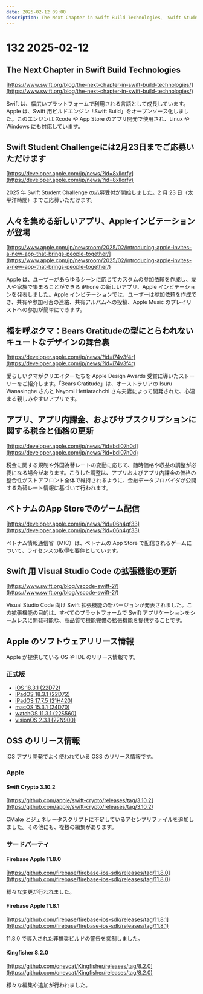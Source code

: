 ```yaml
---
date: 2025-02-12 09:00
description: The Next Chapter in Swift Build Technologies、 Swift Student Challengeには2月23日までご応募いただけます、 Appleインビテーションが登場、iOS 18.3.1 がリリース、など
---
```

# 132 2025-02-12

## The Next Chapter in Swift Build Technologies

[https://www.swift.org/blog/the-next-chapter-in-swift-build-technologies/](https://www.swift.org/blog/the-next-chapter-in-swift-build-technologies/)

Swift は、幅広いプラットフォームで利用される言語として成長しています。Apple は、Swift 用ビルドエンジン「Swift Build」をオープンソース化しました。このエンジンは Xcode や App Store のアプリ開発で使用され、Linux や Windows にも対応しています。

## Swift Student Challengeには2月23日までご応募いただけます

[https://developer.apple.com/jp/news/?id=8xllorfy](https://developer.apple.com/jp/news/?id=8xllorfy)

2025 年 Swift Student Challenge の応募受付が開始しました。2 月 23 日（太平洋時間）までご応募いただけます。

## 人々を集める新しいアプリ、Appleインビテーションが登場

[https://www.apple.com/jp/newsroom/2025/02/introducing-apple-invites-a-new-app-that-brings-people-together/](https://www.apple.com/jp/newsroom/2025/02/introducing-apple-invites-a-new-app-that-brings-people-together/)

Apple は、ユーザーがあらゆるシーンに応じてカスタムの参加依頼を作成し、友人や家族で集まることができる iPhone の新しいアプリ、Apple インビテーションを発表しました。Apple インビテーションでは、ユーザーは参加依頼を作成でき、共有や参加可否の連絡、共有アルバムへの投稿、Apple Music のプレイリストへの参加が簡単にできます。

## 福を呼ぶクマ：Bears Gratitudeの型にとらわれないキュートなデザインの舞台裏

[https://developer.apple.com/jp/news/?id=i74v3f4r](https://developer.apple.com/jp/news/?id=i74v3f4r)

愛らしいクマがクリエイターたちを Apple Design Awards 受賞に導いたストーリーをご紹介します。「Bears Gratitude」は、オーストラリアの Isuru Wanasinghe さんと Nayomi Hettiarachchi さん夫妻によって開発された、心温まる親しみやすいアプリです。

## アプリ、アプリ内課金、およびサブスクリプションに関する税金と価格の更新

[https://developer.apple.com/jp/news/?id=bdl07n0d](https://developer.apple.com/jp/news/?id=bdl07n0d)

税金に関する規制や外国為替レートの変動に応じて、随時価格や収益の調整が必要になる場合があります。こうした調整は、アプリおよびアプリ内課金の価格の整合性がストアフロント全体で維持されるように、金融データプロバイダが公開する為替レート情報に基づいて行われます。

## ベトナムのApp Storeでのゲーム配信

[https://developer.apple.com/jp/news/?id=06h4gf33](https://developer.apple.com/jp/news/?id=06h4gf33)

ベトナム情報通信省（MIC）は、ベトナムの App Store で配信されるゲームについて、ライセンスの取得を要件としています。

## Swift 用 Visual Studio Code の拡張機能の更新

[https://www.swift.org/blog/vscode-swift-2/](https://www.swift.org/blog/vscode-swift-2/)

Visual Studio Code 向け Swift 拡張機能の新バージョンが発表されました。この拡張機能の目的は、すべてのプラットフォームで Swift アプリケーションをシームレスに開発可能な、高品質で機能完備の拡張機能を提供することです。

## Apple のソフトウェアリリース情報

Apple が提供している OS や IDE のリリース情報です。

### 正式版

- [iOS 18.3.1 (22D72)](https://developer.apple.com/news/releases/?id=02102025a)
- [iPadOS 18.3.1 (22D72)](https://developer.apple.com/news/releases/?id=02102025b)
- [iPadOS 17.7.5 (21H420)](https://developer.apple.com/news/releases/?id=02102025c)
- [macOS 15.3.1 (24D70)](https://developer.apple.com/news/releases/?id=02102025d)
- [watchOS 11.3.1 (22S560)](https://developer.apple.com/news/releases/?id=02102025g)
- [visionOS 2.3.1 (22N900)](https://developer.apple.com/news/releases/?id=02102025e)

## OSS のリリース情報

iOS アプリ開発でよく使われている OSS のリリース情報です。

### Apple

#### Swift Crypto 3.10.2

[https://github.com/apple/swift-crypto/releases/tag/3.10.2](https://github.com/apple/swift-crypto/releases/tag/3.10.2)

CMake とジェネレータスクリプトに不足しているアセンブリファイルを追加しました。その他にも、複数の編集があります。

### サードパーティ

#### Firebase Apple 11.8.0

[https://github.com/firebase/firebase-ios-sdk/releases/tag/11.8.0](https://github.com/firebase/firebase-ios-sdk/releases/tag/11.8.0)

様々な変更が行われました。

#### Firebase Apple 11.8.1

[https://github.com/firebase/firebase-ios-sdk/releases/tag/11.8.1](https://github.com/firebase/firebase-ios-sdk/releases/tag/11.8.1)

11.8.0 で導入された非推奨ビルドの警告を抑制しました。

#### Kingfisher 8.2.0 

[https://github.com/onevcat/Kingfisher/releases/tag/8.2.0](https://github.com/onevcat/Kingfisher/releases/tag/8.2.0)

様々な編集や追加が行われました。
